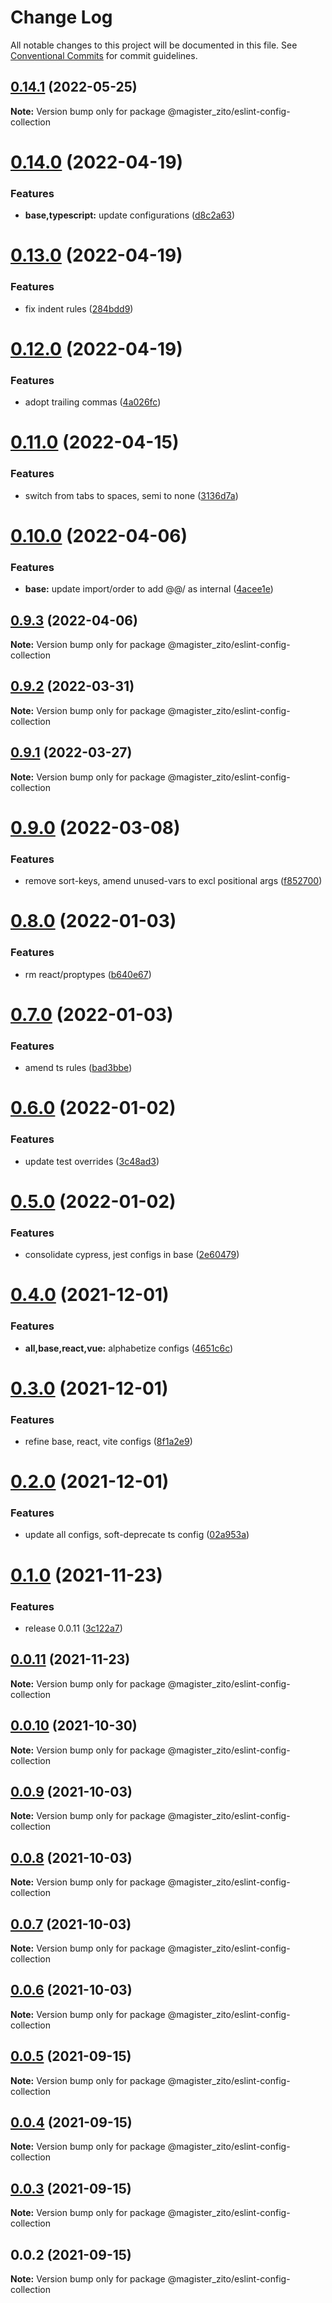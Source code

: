 # Change Log

All notable changes to this project will be documented in this file.
See [Conventional Commits](https://conventionalcommits.org) for commit guidelines.

## [0.14.1](https://github.com/exbotanical/eslint-config/compare/v0.14.0...v0.14.1) (2022-05-25)

**Note:** Version bump only for package @magister_zito/eslint-config-collection





# [0.14.0](https://github.com/exbotanical/eslint-config/compare/v0.13.0...v0.14.0) (2022-04-19)


### Features

* **base,typescript:** update configurations ([d8c2a63](https://github.com/exbotanical/eslint-config/commit/d8c2a6320fc4fe0e4ec104f647f02a018944b2c2))





# [0.13.0](https://github.com/exbotanical/eslint-config/compare/v0.12.0...v0.13.0) (2022-04-19)


### Features

* fix indent rules ([284bdd9](https://github.com/exbotanical/eslint-config/commit/284bdd98935fa63c48ffef8415621bcbed1d07f7))





# [0.12.0](https://github.com/exbotanical/eslint-config/compare/v0.11.0...v0.12.0) (2022-04-19)


### Features

* adopt trailing commas ([4a026fc](https://github.com/exbotanical/eslint-config/commit/4a026fcb0b101d3fba232fb008bef64b472a307c))





# [0.11.0](https://github.com/exbotanical/eslint-config/compare/v0.10.0...v0.11.0) (2022-04-15)


### Features

* switch from tabs to spaces, semi to none ([3136d7a](https://github.com/exbotanical/eslint-config/commit/3136d7aec8c9e4acf72f3518ae7f5cb789a240c1))





# [0.10.0](https://github.com/exbotanical/eslint-config/compare/v0.9.3...v0.10.0) (2022-04-06)

### Features

- **base:** update import/order to add @@/ as internal ([4acee1e](https://github.com/exbotanical/eslint-config/commit/4acee1ee7a5a107fa0dfa651b61de0f63560d3aa))

## [0.9.3](https://github.com/exbotanical/eslint-config/compare/v0.9.2...v0.9.3) (2022-04-06)

**Note:** Version bump only for package @magister_zito/eslint-config-collection

## [0.9.2](https://github.com/exbotanical/eslint-config/compare/v0.9.1...v0.9.2) (2022-03-31)

**Note:** Version bump only for package @magister_zito/eslint-config-collection

## [0.9.1](https://github.com/exbotanical/eslint-config/compare/v0.9.0...v0.9.1) (2022-03-27)

**Note:** Version bump only for package @magister_zito/eslint-config-collection

# [0.9.0](https://github.com/exbotanical/eslint-config/compare/v0.8.0...v0.9.0) (2022-03-08)

### Features

- remove sort-keys, amend unused-vars to excl positional args ([f852700](https://github.com/exbotanical/eslint-config/commit/f85270065d36b493b234c1ecc2dccff154990c27))

# [0.8.0](https://github.com/exbotanical/eslint-config/compare/v0.7.0...v0.8.0) (2022-01-03)

### Features

- rm react/proptypes ([b640e67](https://github.com/exbotanical/eslint-config/commit/b640e6729d449a176ad094b2c7d236224d32ed67))

# [0.7.0](https://github.com/exbotanical/eslint-config/compare/v0.6.0...v0.7.0) (2022-01-03)

### Features

- amend ts rules ([bad3bbe](https://github.com/exbotanical/eslint-config/commit/bad3bbe8803e3087176ee86d8573c49ce15d0523))

# [0.6.0](https://github.com/exbotanical/eslint-config/compare/v0.5.0...v0.6.0) (2022-01-02)

### Features

- update test overrides ([3c48ad3](https://github.com/exbotanical/eslint-config/commit/3c48ad38236525beb4b5394a2666c4d85e4a5d5c))

# [0.5.0](https://github.com/exbotanical/eslint-config/compare/v0.4.0...v0.5.0) (2022-01-02)

### Features

- consolidate cypress, jest configs in base ([2e60479](https://github.com/exbotanical/eslint-config/commit/2e60479678e860e7b68dbc57f93499feb0f912a9))

# [0.4.0](https://github.com/exbotanical/eslint-config/compare/v0.3.0...v0.4.0) (2021-12-01)

### Features

- **all,base,react,vue:** alphabetize configs ([4651c6c](https://github.com/exbotanical/eslint-config/commit/4651c6c7b01d5bf3ea5bff83ed0374ec432f6ca5))

# [0.3.0](https://github.com/exbotanical/eslint-config/compare/v0.2.0...v0.3.0) (2021-12-01)

### Features

- refine base, react, vite configs ([8f1a2e9](https://github.com/exbotanical/eslint-config/commit/8f1a2e9e46af3c8d015e3ec96e39f90c2bc3f37e))

# [0.2.0](https://github.com/exbotanical/eslint-config/compare/v0.1.0...v0.2.0) (2021-12-01)

### Features

- update all configs, soft-deprecate ts config ([02a953a](https://github.com/exbotanical/eslint-config/commit/02a953ae6f29a26001efa0cda2c1d858bdc82a6a))

# [0.1.0](https://github.com/exbotanical/eslint-config/compare/v0.0.11...v0.1.0) (2021-11-23)

### Features

- release 0.0.11 ([3c122a7](https://github.com/exbotanical/eslint-config/commit/3c122a71aae24b77cfa97bffe5333d29f239d546))

## [0.0.11](https://github.com/exbotanical/eslint-config/compare/v0.0.10...v0.0.11) (2021-11-23)

**Note:** Version bump only for package @magister_zito/eslint-config-collection

## [0.0.10](https://github.com/exbotanical/eslint-config/compare/v0.0.9...v0.0.10) (2021-10-30)

**Note:** Version bump only for package @magister_zito/eslint-config-collection

## [0.0.9](https://github.com/exbotanical/eslint-config/compare/v0.0.8...v0.0.9) (2021-10-03)

**Note:** Version bump only for package @magister_zito/eslint-config-collection

## [0.0.8](https://github.com/exbotanical/eslint-config/compare/v0.0.7...v0.0.8) (2021-10-03)

**Note:** Version bump only for package @magister_zito/eslint-config-collection

## [0.0.7](https://github.com/exbotanical/eslint-config/compare/v0.0.6...v0.0.7) (2021-10-03)

**Note:** Version bump only for package @magister_zito/eslint-config-collection

## [0.0.6](https://github.com/exbotanical/eslint-config/compare/v0.0.5...v0.0.6) (2021-10-03)

**Note:** Version bump only for package @magister_zito/eslint-config-collection

## [0.0.5](https://github.com/exbotanical/eslint-config/compare/v0.0.4...v0.0.5) (2021-09-15)

**Note:** Version bump only for package @magister_zito/eslint-config-collection

## [0.0.4](https://github.com/exbotanical/eslint-config/compare/v0.0.3...v0.0.4) (2021-09-15)

**Note:** Version bump only for package @magister_zito/eslint-config-collection

## [0.0.3](https://github.com/exbotanical/eslint-config/compare/v0.0.2...v0.0.3) (2021-09-15)

**Note:** Version bump only for package @magister_zito/eslint-config-collection

## 0.0.2 (2021-09-15)

**Note:** Version bump only for package @magister_zito/eslint-config-collection

